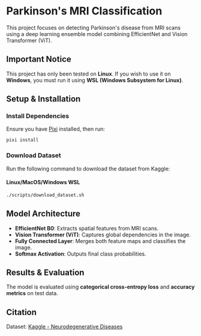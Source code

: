 # Parkinson's MRI Classification

This project focuses on detecting Parkinson's disease from MRI scans using a deep learning ensemble model combining EfficientNet and Vision Transformer (ViT).

## Important Notice

This project has only been tested on **Linux**. If you wish to use it on **Windows**, you must run it using **WSL (Windows Subsystem for Linux)**.

## Setup & Installation

### Install Dependencies

Ensure you have [Pixi](https://pixi.sh/) installed, then run:

```bash
pixi install
```

### Download Dataset

Run the following command to download the dataset from Kaggle:

#### Linux/MacOS/Windows WSL

```bash
./scripts/download_dataset.sh
```

## Model Architecture

- **EfficientNet B0**: Extracts spatial features from MRI scans.
- **Vision Transformer (ViT)**: Captures global dependencies in the image.
- **Fully Connected Layer**: Merges both feature maps and classifies the image.
- **Softmax Activation**: Outputs final class probabilities.

## Results & Evaluation

The model is evaluated using **categorical cross-entropy loss** and **accuracy metrics** on test data.

## Citation

Dataset: [Kaggle - Neurodegenerative Diseases](https://www.kaggle.com/datasets/toshall/neurodegenerative-diseases)
